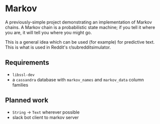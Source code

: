 # Markov

A previously-simple project demonstrating an implementation of Markov chains.  A Markov chain is a probabilistic state machine; if you tell it where you are, it will tell you where you might go.

This is a general idea which can be used (for example) for predictive text.  This is what is used in Reddit's r/subredditsimulator.

## Requirements
* `libssl-dev`
* a `cassandra` database with `markov_names` and `markov_data` column families

## Planned work
* `String` -> `Text` wherever possible
* slack bot client to markov server
